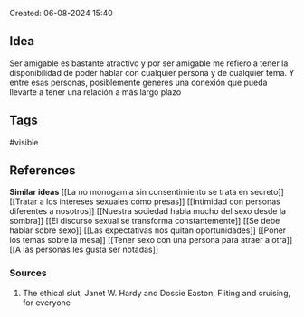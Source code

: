 Created: 06-08-2024 15:40

## <span class="pink"> **Idea** </span>
Ser amigable es bastante atractivo y por ser amigable me refiero a tener la disponibilidad de poder hablar con cualquier persona y de cualquier tema. Y entre esas personas, posiblemente generes una conexión que pueda llevarte a tener una relación a más largo plazo

## <span class="orange"> **Tags**</span>
<span class="tag"> #visible</span> 

## <span class="green"> **References**</span>
<span class="blue"> **Similar ideas** </span>
[[La no monogamia sin consentimiento se trata en secreto]]
[[Tratar a los intereses sexuales cómo presas]]
[[Intimidad con personas diferentes a nosotros]]
[[Nuestra sociedad habla mucho del sexo desde la sombra]]
[[El discurso sexual se transforma constantemente]]
[[Se debe hablar sobre sexo]]
[[Las expectativas nos quitan oportunidades]]
[[Poner los temas sobre la mesa]]
[[Tener sexo con una persona para atraer a otra]]
[[A las personas les gusta ser notadas]]
### <span class="purple"> **Sources**</span>
1. The ethical slut, Janet W. Hardy and Dossie Easton, Fliting and cruising, for everyone